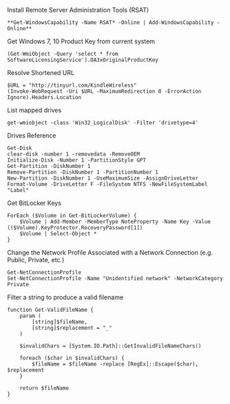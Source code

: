 
Install Remote Server Administration Tools (RSAT)
```
**Get-WindowsCapability -Name RSAT* -Online | Add-WindowsCapability -Online**
```

Get Windows 7, 10 Product Key from current system
```
(Get-WmiObject -Query 'select * from SoftwareLicensingService').OA3xOriginalProductKey
```

Resolve Shortened URL
```
$URL = "http://tinyurl.com/KindleWireless"
(Invoke-WebRequest -Uri $URL -MaximumRedirection 0 -ErrorAction Ignore).Headers.Location
```

List mapped drives
```
get-wmiobject -class 'Win32_LogicalDisk' -Filter 'drivetype=4'
```

Drives Reference
```
Get-Disk
clear-disk -number 1 -removedata -RemoveOEM
Initialize-Disk -Number 1 -PartitionStyle GPT
Get-Partition -DiskNumber 1
Remove-Partition -DiskNumber 1 -PartitionNumber 1
New-Partition -DiskNumber 1 -UseMaximumSize -AssignDriveLetter
Format-Volume -DriveLetter F -FileSystem NTFS -NewFileSystemLabel "Label"
```



Get BitLocker Keys
```
ForEach ($Volume in Get-BitLockerVolume) {
    $Volume | Add-Member -MemberType NoteProperty -Name Key -Value (($Volume).KeyProtector.RecoveryPassword[1])
    $Volume | Select-Object *
}
```


Change the Network Profile Associated with a Network Connection (e.g. Public, Private, etc.)
```
Get-NetConnectionProfile
Set-NetConnectionProfile -Name "Unidentified network" -NetworkCategory Private

```

Filter a string to produce a valid filename
```
function Get-ValidFileName {
    param (
        [string]$fileName,
        [string]$replacement = "_"
    )

    $invalidChars = [System.IO.Path]::GetInvalidFileNameChars()

    foreach ($char in $invalidChars) {
        $fileName = $fileName -replace [RegEx]::Escape($char), $replacement
    }

    return $fileName
}
```

